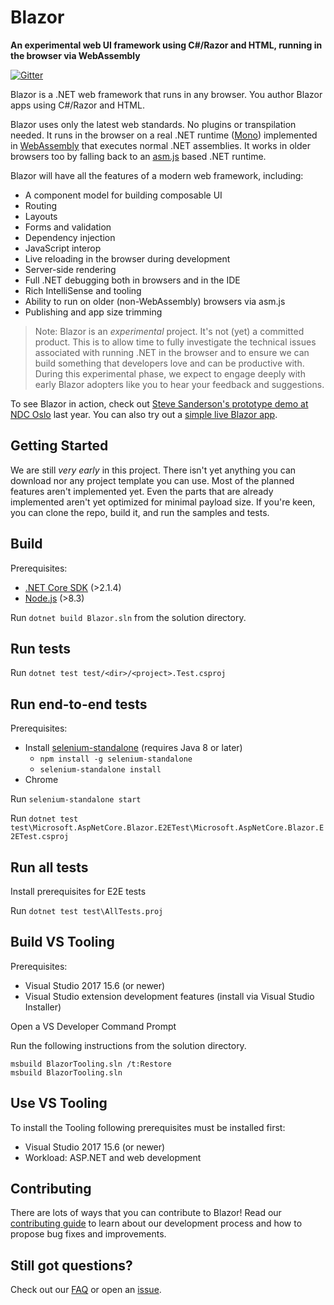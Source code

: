 # Blazor

**An experimental web UI framework using C#/Razor and HTML, running in the browser via WebAssembly**

[![Gitter](https://badges.gitter.im/aspnet/Blazor.svg)](https://gitter.im/aspnet/Blazor?utm_source=badge&utm_medium=badge&utm_campaign=pr-badge)

Blazor is a .NET web framework that runs in any browser. You author Blazor apps using C#/Razor and HTML.

Blazor uses only the latest web standards. No plugins or transpilation needed. It runs in the browser on a real .NET runtime ([Mono](http://www.mono-project.com/news/2017/08/09/hello-webassembly/)) implemented in [WebAssembly](http://webassembly.org) that executes normal .NET assemblies. It works in older browsers too by falling back to an [asm.js](http://asmjs.org/) based .NET runtime.

Blazor will have all the features of a modern web framework, including: 
- A component model for building composable UI 
- Routing 
- Layouts 
- Forms and validation 
- Dependency injection 
- JavaScript interop 
- Live reloading in the browser during development 
- Server-side rendering 
- Full .NET debugging both in browsers and in the IDE
- Rich IntelliSense and tooling
- Ability to run on older (non-WebAssembly) browsers via asm.js
- Publishing and app size trimming 

> Note: Blazor is an *experimental* project. It's not (yet) a committed product. This is to allow time to fully investigate the technical issues associated with running .NET in the browser and to ensure we can build something that developers love and can be productive with. During this experimental phase, we expect to engage deeply with early Blazor adopters like you to hear your feedback and suggestions.

To see Blazor in action, check out [Steve Sanderson's prototype demo at NDC Oslo](https://www.youtube.com/watch?v=MiLAE6HMr10&feature=youtu.be&t=31m45s) last year. You can also try out a [simple live Blazor app](https://blazor-demo.github.io/).

## Getting Started

We are still *very early* in this project. There isn't yet anything you can download nor any project template you can use. Most of the planned features aren't implemented yet. Even the parts that are already implemented aren't yet optimized for minimal payload size. If you're keen, you can clone the repo, build it, and run the samples and tests.

## Build

Prerequisites:
- [.NET Core SDK](https://dot.net/core) (>2.1.4)
- [Node.js](https://nodejs.org/) (>8.3)

Run `dotnet build Blazor.sln` from the solution directory.

## Run tests

Run `dotnet test test/<dir>/<project>.Test.csproj`

## Run end-to-end tests

Prerequisites:
- Install [selenium-standalone](https://www.npmjs.com/package/selenium-standalone) (requires Java 8 or later)
  - `npm install -g selenium-standalone`
  - `selenium-standalone install`
- Chrome

Run `selenium-standalone start`

Run `dotnet test test\Microsoft.AspNetCore.Blazor.E2ETest\Microsoft.AspNetCore.Blazor.E2ETest.csproj`

## Run all tests

Install prerequisites for E2E tests

Run `dotnet test test\AllTests.proj`

## Build VS Tooling

Prerequisites:
- Visual Studio 2017 15.6 (or newer)
- Visual Studio extension development features (install via Visual Studio Installer)

Open a VS Developer Command Prompt

Run the following instructions from the solution directory.

```shell
msbuild BlazorTooling.sln /t:Restore
msbuild BlazorTooling.sln
```

## Use VS Tooling

To install the Tooling following prerequisites must be installed first:

- Visual Studio 2017 15.6 (or newer)
- Workload: ASP.NET and web development

## Contributing

There are lots of ways that you can contribute to Blazor! Read our [contributing guide](https://github.com/aspnet/Blazor/blob/dev/CONTRIBUTING.md) to learn about our development process and how to propose bug fixes and improvements.

## Still got questions?

Check out our [FAQ](https://github.com/aspnet/Blazor/wiki/FAQ) or open an [issue](https://github.com/aspnet/Blazor/issues).

